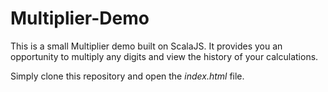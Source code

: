 # Multiplier-Demo

This is a small Multiplier demo built on ScalaJS. 
It provides you an opportunity to multiply any digits and view the history of your calculations.

Simply clone this repository and open the *index.html* file.
